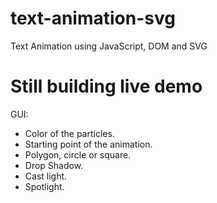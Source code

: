 # text-animation-svg
Text Animation using JavaScript, DOM and SVG

# Still building live demo

GUI:
- Color of the particles.
- Starting point of the animation.
- Polygon, circle or square.
- Drop Shadow.
- Cast light.
- Spotlight.

